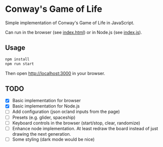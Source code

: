# Conway's Game of Life

Simple implementation of Conway's Game of Life in JavaScript.

Can run in the browser (see [index.html](index.html)) or in Node.js (see [index.js](index.js)).

## Usage

```bash
npm install
npm run start
```

Then open [http://localhost:3000](http://localhost:3000) in your browser.

## TODO

- [x] Basic implementation for browser
- [x] Basic implementation for Node.js
- [ ] Add configuration (json or/and inputs from the page)
- [ ] Presets (e.g. glider, spaceship)
- [ ] Keyboard controls in the browser (start/stop, clear, randomize)
- [ ] Enhance node implementation. At least redraw the board instead of just drawing the next generation.
- [ ] Some styling (dark mode would be nice)
